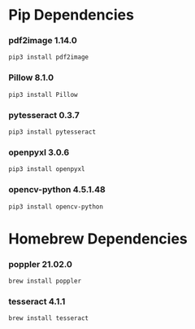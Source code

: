 # Pip Dependencies

### pdf2image 1.14.0
`pip3 install pdf2image`

### Pillow 8.1.0
`pip3 install Pillow`

### pytesseract 0.3.7
`pip3 install pytesseract`

### openpyxl 3.0.6
`pip3 install openpyxl`

### opencv-python 4.5.1.48
`pip3 install opencv-python`

# Homebrew Dependencies

### poppler 21.02.0
`brew install poppler`

### tesseract 4.1.1
`brew install tesseract`
